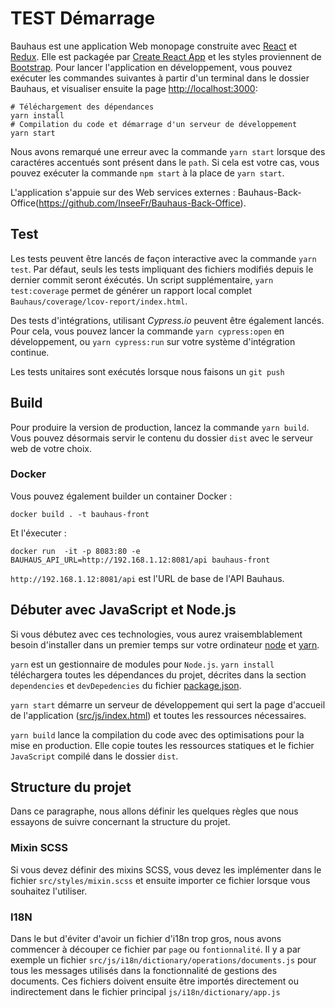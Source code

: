 # TEST Démarrage

Bauhaus est une application Web monopage construite avec [React](https://facebook.github.io/react/) et [Redux](https://github.com/reactjs/reduxreact). Elle est packagée par [Create React App](https://github.com/facebook/create-react-app) et les styles proviennent de [Bootstrap](https://github.com/twbs/bootstrap). Pour lancer l'application en développement, vous pouvez exécuter les commandes suivantes à partir d'un terminal dans le dossier Bauhaus, et visualiser ensuite la page [http://localhost:3000](http://localhost:3000):

```
# Téléchargement des dépendances
yarn install
# Compilation du code et démarrage d'un serveur de développement
yarn start
```

Nous avons remarqué une erreur avec la commande `yarn start` lorsque des caractéres accentués sont présent dans le `path`. Si cela est votre cas, vous pouvez exécuter la commande `npm start` à la place de `yarn start`.

L'application s'appuie sur des Web services externes : Bauhaus-Back-Office(https://github.com/InseeFr/Bauhaus-Back-Office).

## Test

Les tests peuvent être lancés de façon interactive avec la commande `yarn test`. Par défaut, seuls les tests impliquant des fichiers modifiés depuis le dernier commit seront éxécutés.
Un script supplémentaire, `yarn test:coverage` permet de générer un rapport local complet `Bauhaus/coverage/lcov-report/index.html`.

Des tests d'intégrations, utilisant _Cypress.io_ peuvent être également lancés. Pour cela, vous pouvez lancer la commande `yarn cypress:open` en développement, ou `yarn cypress:run` sur votre système d'intégration continue.

Les tests unitaires sont exécutés lorsque nous faisons un `git push`

## Build

Pour produire la version de production, lancez la commande `yarn build`. Vous pouvez désormais servir le contenu du dossier `dist` avec le serveur web de votre choix.

### Docker

Vous pouvez également builder un container Docker :

```shell
docker build . -t bauhaus-front
```

Et l'éxecuter :

```shell
docker run  -it -p 8083:80 -e BAUHAUS_API_URL=http://192.168.1.12:8081/api bauhaus-front
```

`http://192.168.1.12:8081/api` est l'URL de base de l'API Bauhaus.

## Débuter avec JavaScript et Node.js

Si vous débutez avec ces technologies, vous aurez vraisemblablement besoin d'installer dans un premier temps sur votre ordinateur [node](https://nodejs.org/en/download/) et [yarn](https://github.com/yarnpkg/yarn).

`yarn` est un gestionnaire de modules pour `Node.js`. `yarn install` téléchargera toutes les dépendances du projet, décrites dans la section `dependencies` et `devDepedencies` du fichier [package.json](https://github.com/InseeFr/Bauhaus/blob/master/package.json).

`yarn start` démarre un serveur de développement qui sert la page d'accueil de l'application ([src/js/index.html](https://github.com/InseeFr/Bauhaus/blob/master/public/index.html)) et toutes les ressources nécessaires.

`yarn build` lance la compilation du code avec des optimisations pour la mise en production. Elle copie toutes les ressources statiques et le fichier `JavaScript` compilé dans le dossier `dist`.

## Structure du projet

Dans ce paragraphe, nous allons définir les quelques règles que nous essayons de suivre concernant la structure du projet.

### Mixin SCSS

Si vous devez définir des mixins SCSS, vous devez les implémenter dans le fichier `src/styles/mixin.scss` et ensuite importer ce fichier lorsque vous souhaitez l'utiliser.

### I18N

Dans le but d'éviter d'avoir un fichier d'i18n trop gros, nous avons commencer à découper ce fichier par `page` ou `fontionnalité`. Il y a par exemple un fichier `src/js/i18n/dictionary/operations/documents.js` pour tous les messages utilisés dans la fonctionnalité de gestions des documents.
Ces fichiers doivent ensuite être importés directement ou indirectement dans le fichier principal `js/i18n/dictionary/app.js`
